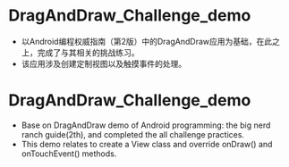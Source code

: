 # DragAndDraw_Challenge_demo
* 以Android编程权威指南（第2版）中的DragAndDraw应用为基础，在此之上，完成了与其相关的挑战练习。
* 该应用涉及创建定制视图以及触摸事件的处理。
# DragAndDraw_Challenge_demo
* Base on DragAndDraw demo of Android programming: the big nerd ranch guide(2th), and completed the all challenge practices.
* This demo relates to create a View class and override onDraw() and onTouchEvent() methods.